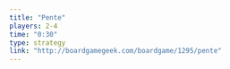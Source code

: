 ```yaml
---
title: "Pente"
players: 2-4
time: "0:30"
type: strategy
link: "http://boardgamegeek.com/boardgame/1295/pente"
---
```

